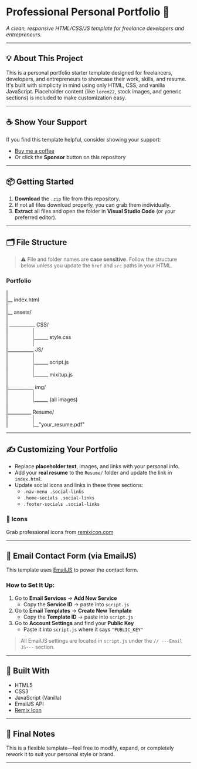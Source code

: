 # Professional Personal Portfolio 🎯  
*A clean, responsive HTML/CSS/JS template for freelance developers and entrepreneurs.*

---

## 💡 About This Project  
This is a personal portfolio starter template designed for freelancers, developers, and entrepreneurs to showcase their work, skills, and resume. It's built with simplicity in mind using only HTML, CSS, and vanilla JavaScript. Placeholder content (like `lorem22`, stock images, and generic sections) is included to make customization easy.

---

## ☕ Show Your Support  
If you find this template helpful, consider showing your support:  
- [Buy me a coffee](https://www.buymeacoffee.com/alexjuarez55)  
- Or click the **Sponsor** button on this repository

---

## 📦 Getting Started  
1. **Download** the `.zip` file from this repository.  
2. If not all files download properly, you can grab them individually.  
3. **Extract** all files and open the folder in **Visual Studio Code** (or your preferred editor).

---

## 🗂 File Structure  
> ⚠️ File and folder names are **case sensitive**. Follow the structure below unless you update the `href` and `src` paths in your HTML.
### Portfolio
|\
|__ index.html\
|\
|__  assets/\
|\
|  ___________ CSS/\
  | &nbsp;&nbsp;&nbsp;&nbsp;&nbsp;&nbsp;&nbsp;&nbsp;&nbsp;&nbsp;&nbsp;&nbsp;&nbsp;&nbsp;&nbsp; |\
  | &nbsp;&nbsp;&nbsp;&nbsp;&nbsp;&nbsp;&nbsp;&nbsp;&nbsp;&nbsp;&nbsp;&nbsp;&nbsp;&nbsp;&nbsp; |______ style.css\
  | &nbsp;&nbsp;&nbsp;&nbsp;&nbsp;&nbsp;&nbsp;&nbsp;&nbsp;&nbsp;&nbsp;&nbsp;&nbsp;&nbsp;&nbsp; |\
  |___________ JS/\
  | &nbsp;&nbsp;&nbsp;&nbsp;&nbsp;&nbsp;&nbsp;&nbsp;&nbsp;&nbsp;&nbsp;&nbsp;&nbsp;&nbsp;&nbsp; |\
  | &nbsp;&nbsp;&nbsp;&nbsp;&nbsp;&nbsp;&nbsp;&nbsp;&nbsp;&nbsp;&nbsp;&nbsp;&nbsp;&nbsp;&nbsp; |______ script.js\
  | &nbsp;&nbsp;&nbsp;&nbsp;&nbsp;&nbsp;&nbsp;&nbsp;&nbsp;&nbsp;&nbsp;&nbsp;&nbsp;&nbsp;&nbsp; |\
  | &nbsp;&nbsp;&nbsp;&nbsp;&nbsp;&nbsp;&nbsp;&nbsp;&nbsp;&nbsp;&nbsp;&nbsp;&nbsp;&nbsp;&nbsp; |______ mixitup.js\
  |\
  |___________ img/\
  | &nbsp;&nbsp;&nbsp;&nbsp;&nbsp;&nbsp;&nbsp;&nbsp;&nbsp;&nbsp;&nbsp;&nbsp;&nbsp;&nbsp;&nbsp; |\
  | &nbsp;&nbsp;&nbsp;&nbsp;&nbsp;&nbsp;&nbsp;&nbsp;&nbsp;&nbsp;&nbsp;&nbsp;&nbsp;&nbsp;&nbsp; |______ (all images)\
  |\
  |__________ Resume/\
  | &nbsp;&nbsp;&nbsp;&nbsp;&nbsp;&nbsp;&nbsp;&nbsp;&nbsp;&nbsp;&nbsp;&nbsp;&nbsp;&nbsp;&nbsp; |\
  | &nbsp;&nbsp;&nbsp;&nbsp;&nbsp;&nbsp;&nbsp;&nbsp;&nbsp;&nbsp;&nbsp;&nbsp;&nbsp;&nbsp;&nbsp; |__"your_resume.pdf"

---

## ✍️ Customizing Your Portfolio  
- Replace **placeholder text**, images, and links with your personal info.
- Add your **real resume** to the `Resume/` folder and update the link in `index.html`.
- Update social icons and links in these three sections:
  - `.nav-menu .social-links`
  - `.home-socials .social-links`
  - `.footer-socials .social-links`

### 🎨 Icons  
Grab professional icons from [remixicon.com](https://remixicon.com)

---

## 📧 Email Contact Form (via EmailJS)  
This template uses [EmailJS](https://dashboard.emailjs.com/sign-in) to power the contact form.

### How to Set It Up:
1. Go to **Email Services** → **Add New Service**  
   - Copy the **Service ID** → paste into `script.js`
2. Go to **Email Templates** → **Create New Template**  
   - Copy the **Template ID** → paste into `script.js`
3. Go to **Account Settings** and find your **Public Key**  
   - Paste it into `script.js` where it says `"PUBLIC_KEY"`

> All EmailJS settings are located in `script.js` under the `// ---Email JS---` section.

---

## 🔧 Built With  
- HTML5  
- CSS3  
- JavaScript (Vanilla)  
- EmailJS API  
- [Remix Icon](https://remixicon.com)

---

## 📣 Final Notes  
This is a flexible template—feel free to modify, expand, or completely rework it to suit your personal style or brand.

---


